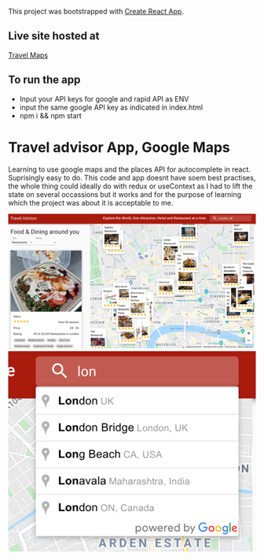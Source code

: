 This project was bootstrapped with [Create React App](https://github.com/facebook/create-react-app).

## Live site hosted at

[Travel Maps](https://travelmapsdan.netlify.app/)

## To run the app

- Input your API keys for google and rapid API as ENV
- input the same google API key as indicated in index.html
- npm i && npm start

# Travel advisor App, Google Maps

Learning to use google maps and the places API for autocomplete in react. Suprisingly easy to do.
This code and app doesnt have soem best practises, the whole thing could ideally do with redux or useContext as I had to lift the state on several occassions but it works and for the purpose of learning which the project was about it is acceptable to me.

![screenshot](screenshot3.png)
![screenshot](screenshot2.png)
